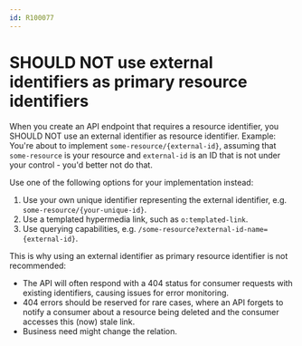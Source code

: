 ```yaml
---
id: R100077
---
```


# SHOULD NOT use external identifiers as primary resource identifiers

When you create an API endpoint that requires a resource identifier, you SHOULD NOT use an external identifier as resource identifier. Example: You're about to implement `some-resource/{external-id}`, assuming that `some-resource` is your resource and `external-id` is an ID that is not under your control - you'd better not do that.

Use one of the following options for your implementation instead:

1. Use your own unique identifier representing the external identifier, e.g. `some-resource/{your-unique-id}`.
2. Use a templated hypermedia link, such as `o:templated-link`.
3. Use querying capabilities, e.g. `/some-resource?external-id-name={external-id}`.

This is why using an external identifier as primary resource identifier is not recommended:

- The API will often respond with a 404 status for consumer requests with existing identifiers, causing issues for error monitoring.
- 404 errors should be reserved for rare cases, where an API forgets to notify a consumer about a resource being deleted and the consumer accesses this (now) stale link.
- Business need might change the relation.

